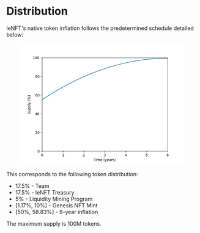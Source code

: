 # Distribution

leNFT's native token inflation follows the predetermined schedule detailed below:

<figure><img src="../.gitbook/assets/distribution.png" alt=""><figcaption></figcaption></figure>

This corresponds to the following token distribution:

* 17.5% - Team
* 17.5% - leNFT Treasury
* 5% - Liquidity Mining Program
* \[1.17%, 10%] - Genesis NFT Mint
* \[50%, 58.83%] - 8-year inflation

The maximum supply is 100M tokens.


